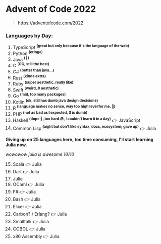 # Advent of Code 2022

> https://adventofcode.com/2022

### Languages by Day:

1. TypeScript **<sup>(great but only because it's the language of the web)</sup>**
2. Python **<sup>(cringe)</sup>**
3. Java **<sup>(🤮)</sup>**
4. C **<sup>(OG, still the best)</sup>**
5. C# **<sup>(better than java...)</sup>**
6. Rust **<sup>(kinda extra)</sup>**
7. Ruby **<sup>(super aesthetic, really like)</sup>**
8. Swift **<sup>(weird, 0 aesthetic)</sup>**
9. Go **<sup>(mid, too many packages)</sup>**
10. Kotlin **<sup>(ok, still has dumb java design decisions)</sup>**
11. R **<sup>(language makes no sense, way too high level for me, 🤢)</sup>**
12. PHP **<sup>(not as bad as I expected, $ is dumb)</sup>**
13. Haskell **<sup>(dope 👊, too hard 😰, I couldn't learn it in a day)</sup>** 👉 JavaScript
14. Common Lisp **<sup>(aight but don't like syntax, docs, ecosystem; gave up)</sup>** 👉 Julia

**Giving up on 25 languages here, too time consuming, I'll start learning Julia now.**

*wowowow julia is awesome 10/10*

15. Scala 👉 Julia
16. Dart 👉 Julia
17. Julia
18. OCaml 👉 Julia
19. F# 👉 Julia
20. Bash 👉 Julia
21. Elixer 👉 Julia
22. Carbon? / Erlang? 👉 Julia
23. Smalltalk 👉 Julia
24. COBOL 👉 Julia
25. x86 Assembly 👉 Julia
